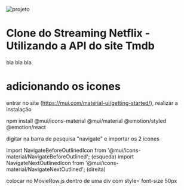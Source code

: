 ![projeto](caminho/da/imagem)

# Clone do Streaming Netflix - Utilizando a API do site Tmdb
bla bla bla

# adicionando os icones 
entrar no site (https://mui.com/material-ui/getting-started/), realizar a instalação

npm install @mui/icons-material @mui/material @emotion/styled @emotion/react

digitar na barra de pesquisa "navigate" e importar os 2 icones 

import NavigateBeforeOutlinedIcon from '@mui/icons-material/NavigateBeforeOutlined'; (esqueda)
import NavigateNextOutlinedIcon from '@mui/icons-material/NavigateNextOutlined'; (direita)

colocar no MovieRow.js dentro de uma div com style= font-size 50px